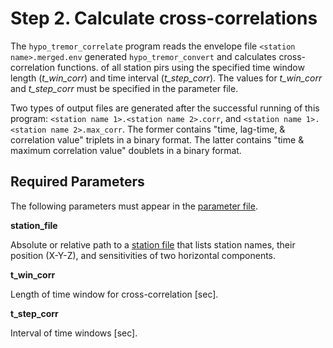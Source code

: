 # Step 2. Calculate cross-correlations

The `hypo_tremor_correlate` program reads the envelope file `<station name>.merged.env` generated `hypo_tremor_convert` and calculates cross-correlation functions. of all station pirs using the specified time window length (_t_win_corr_) and time interval (_t_step_corr_). The values for _t_win_corr_ and _t_step_corr_ must be specified in the parameter file. 

Two types of output files are generated after the successful running of this program: `<station name 1>.<station name 2>.corr`, and `<station name 1>.<station name 2>.max_corr`. The former contains "time, lag-time, & correlation value" triplets in a binary format. The latter contains "time & maximum correlation value" doublets in a binary format.

## Required Parameters

The following parameters must appear in the [parameter file](parameter_file.md). 

__station_file__

Absolute or relative path to a [station file](station_file.md) that lists station names, their position (X-Y-Z), and sensitivities of two horizontal components.

__t_win_corr__

Length of time window for cross-correlation [sec].

__t_step_corr__

Interval of time windows [sec].